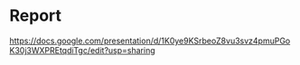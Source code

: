 # Report

https://docs.google.com/presentation/d/1K0ye9KSrbeoZ8vu3svz4pmuPGoK30j3WXPREtqdiTgc/edit?usp=sharing
